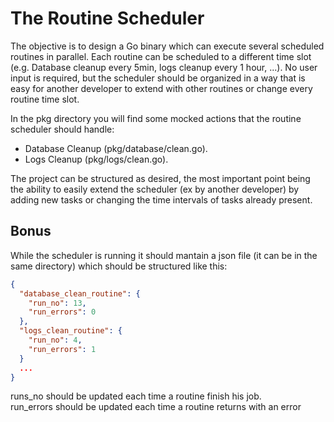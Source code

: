 # The Routine Scheduler

The objective is to design a Go binary which can execute several scheduled routines in parallel. Each routine can be scheduled to a different time slot (e.g. Database cleanup every 5min, logs cleanup every 1 hour, ...). No user input is required, but the scheduler should be organized in a way that is easy for another developer to extend with other routines or change every routine time slot.

In the pkg directory you will find some mocked actions that the routine scheduler should handle:

- Database Cleanup (pkg/database/clean.go).
- Logs Cleanup (pkg/logs/clean.go).

The project can be structured as desired, the most important point being the ability to easily extend the scheduler (ex by another developer) by adding new tasks or changing the time intervals of tasks already present.

## Bonus

While the scheduler is running it should mantain a json file (it can be in the same directory)
which should be structured like this:

```json
{
  "database_clean_routine": {
    "run_no": 13,
    "run_errors": 0
  },
  "logs_clean_routine": {
    "run_no": 4,
    "run_errors": 1
  }
  ...
}
```

runs_no should be updated each time a routine finish his job.  
run_errors should be updated each time a routine returns with an error
